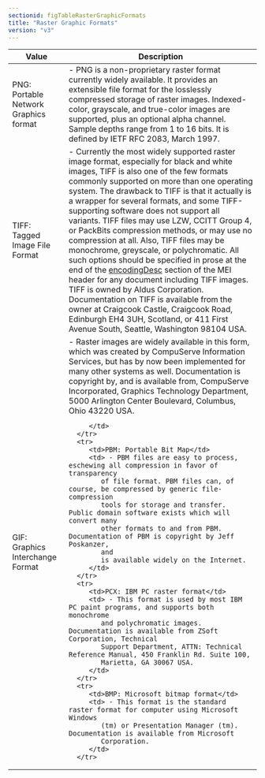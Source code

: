 ```yaml
---
sectionid: figTableRasterGraphicFormats
title: "Raster Graphic Formats"
version: "v3"
---
```




<table class="table table-striped table-hover">
   <thead>
      <tr>
         <th>Value</th>
         <th>Description</th>
      </tr>
   </thead>
   <tbody>
      <tr>
         <td>PNG: Portable Network Graphics format</td>
         <td> - PNG is a non-proprietary raster format currently widely available. It provides
            an
            extensible file format for the losslessly compressed storage of raster images.
            Indexed-color, grayscale, and true-color images are supported, plus an optional alpha
            channel. Sample depths range from 1 to 16 bits. It is defined by IETF RFC 2083, March
            1997.
         </td>
      </tr>
      <tr>
         <td>TIFF: Tagged Image File Format</td>
         <td> - Currently the most widely supported raster image format, especially for black and
            white images, TIFF is also one of the few formats commonly supported on more than
            one
            operating system. The drawback to TIFF is that it actually is a wrapper for several
            formats, and some TIFF-supporting software does not support all variants. TIFF files
            may
            use LZW, CCITT Group 4, or PackBits compression methods, or may use no compression
            at
            all. Also, TIFF files may be monochrome, greyscale, or polychromatic. All such options
            should be specified in prose at the end of the 
            <a class="link_odd_elementSpec" href="/{{ page.version }}/encodingDesc">encodingDesc</a>
            section of the MEI header for any document including TIFF images. TIFF is owned by
            Aldus
            Corporation. Documentation on TIFF is available from the owner at Craigcook Castle,
            Craigcook Road, Edinburgh EH4 3UH, Scotland, or 411 First Avenue South, Seattle,
            Washington 98104 USA.
         </td>
      </tr>
      <tr>
         <td>GIF: Graphics Interchange Format</td>
         <td> - Raster images are widely available in this form, which was created by CompuServe
            Information Services, but has by now been implemented for many other systems as well.
            Documentation is copyright by, and is available from, CompuServe Incorporated, Graphics
            Technology Department, 5000 Arlington Center Boulevard, Columbus, Ohio 43220 USA.
            
         </td>
      </tr>
      <tr>
         <td>PBM: Portable Bit Map</td>
         <td> - PBM files are easy to process, eschewing all compression in favor of transparency
            of file format. PBM files can, of course, be compressed by generic file-compression
            tools for storage and transfer. Public domain software exists which will convert many
            other formats to and from PBM. Documentation of PBM is copyright by Jeff Poskanzer,
            and
            is available widely on the Internet.
         </td>
      </tr>
      <tr>
         <td>PCX: IBM PC raster format</td>
         <td> - This format is used by most IBM PC paint programs, and supports both monochrome
            and polychromatic images. Documentation is available from ZSoft Corporation, Technical
            Support Department, ATTN: Technical Reference Manual, 450 Franklin Rd. Suite 100,
            Marietta, GA 30067 USA.
         </td>
      </tr>
      <tr>
         <td>BMP: Microsoft bitmap format</td>
         <td> - This format is the standard raster format for computer using Microsoft Windows
            (tm) or Presentation Manager (tm). Documentation is available from Microsoft
            Corporation. 
         </td>
      </tr>
   </tbody>
</table>
